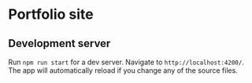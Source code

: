 # Portfolio site

## Development server

Run `npm run start` for a dev server. Navigate to `http://localhost:4200/`. The app will automatically reload if you change any of the source files.
